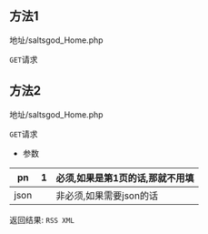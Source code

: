 ## 方法1
地址/saltsgod_Home.php

`GET`请求
## 方法2
地址/saltsgod_Home.php

`GET`请求
* 参数

| pn   | 1   | 必须,如果是第1页的话,那就不用填 |
| ---- | --- | ----------------- |
| json |     | 非必须,如果需要json的话    |


返回结果:
`RSS XML`

